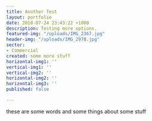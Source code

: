 ```yaml
---
title: Another Test
layout: portfolio
date: 2018-07-24 23:43:22 +1000
description: Testing more options.
featured-img: "/uploads/IMG_2367.jpg"
header-img: "/uploads/IMG_2978.jpg"
sector:
- Commercial
created: some more stuff
horizontal-img1: ''
vertical-img1: ''
vertical-img2: ''
horizontal-img2: ''
horizontal-img3: ''
published: false

---
```

these are some words and some things about some stuff